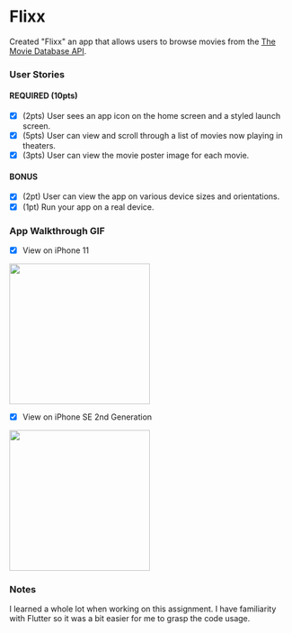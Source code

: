 # Flixx
Created "Flixx" an app that allows users to browse movies from the [The Movie Database API](http://docs.themoviedb.apiary.io/#).

### User Stories

#### REQUIRED (10pts)
- [x] (2pts) User sees an app icon on the home screen and a styled launch screen.
- [x] (5pts) User can view and scroll through a list of movies now playing in theaters.
- [x] (3pts) User can view the movie poster image for each movie.

#### BONUS
- [x] (2pt) User can view the app on various device sizes and orientations.
- [x] (1pt) Run your app on a real device.

### App Walkthrough GIF
- [x] View on iPhone 11

<img src="http://g.recordit.co/xfor6D2CNM.gif" width=250><br>

- [x] View on iPhone SE 2nd Generation

<img src="http://g.recordit.co/n2A7ia9IUh.gif" width=250><br>

### Notes
I learned a whole lot when working on this assignment. I have familiarity with Flutter so it was a bit easier for me to grasp the code usage.
